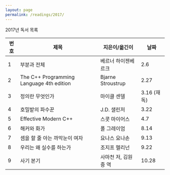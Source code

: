 ```yaml
---
layout: page
permalink: /readings/2017/
---
```


2017년 독서 목록

번호 | 제목 | 지은이/옮긴이 | 날짜
-----|------|---------------|------
1 | 부분과 전체 | 베르너 하이젠베르크 | 2.6
2 | The C++ Programming Language 4th edition | Bjarne Stroustrup | 2.27
3 | 정의란 무엇인가 | 마이클 센델 | 3.16 (재독)
4 | 호밀밭의 파수꾼 | J.D. 샐린저 | 3.22
5 | Effective Modern C++ | 스콧 마이어스 | 4.7
6 | 해커와 화가 | 폴 그레이엄 | 8.14
7 | 셈을 할 줄 아는 까막눈이 여자 | 요나스 요나손 | 9.13
8 | 우리는 왜 실수를 하는가 | 조지프 헬리넌 | 9.22
9 | 사기 본기 | 사마천 저, 김원중 역 | 10.28
